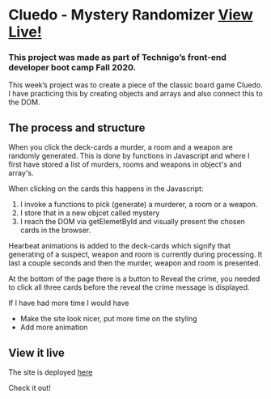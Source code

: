 # Cluedo - Mystery Randomizer [View Live!](https://cluedo-who-is-the-murder.netlify.app/)

### This project was made as part of Technigo’s front-end developer boot camp Fall 2020.
This week’s project was to create a piece of the classic board game Cluedo. I have practicing this by creating objects and arrays and also connect this to the DOM.

## The process and structure
When you click the deck-cards a murder, a room and a weapon are randomly generated. This is done by functions in Javascript and where I first have stored a list of murders, rooms and weapons in object's and array's.

When clicking on the cards this happens in the Javascript:

1. I invoke a functions to pick (generate) a murderer, a room or a weapon. 
2. I store that in a new objcet called mystery
3. I reach the DOM via getElemetById and visually present the chosen cards in the browser.

Hearbeat animations is added to the deck-cards which signify that generating of a suspect, weapon and room is currently during processing. It last a couple seconds and then the murder, weapon and room is presented.

At the bottom of the page there is a button to Reveal the crime, you needed to click all three cards before the reveal the crime message is displayed.

If I have had more time I would have

* Make the site look nicer, put more time on the styling
* Add more animation

## View it live

The site is deployed [here](https://cluedo-who-is-the-murder.netlify.app/)

Check it out!
